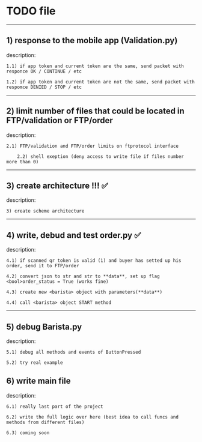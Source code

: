 # TODO file 
____
## 1) response to the mobile app (Validation.py) 
 description:
 
 	1.1) if app token and current token are the same, send packet with responce OK / CONTINUE / etc
  
 	1.2) if app token and current token are not the same, send packet with respomce DENIED / STOP / etc

___

## 2) limit number of files that could be located in FTP/validation or FTP/order
 description: 
 
 	2.1) FTP/validation and FTP/order limits on ftprotocol interface
		
		2.2) shell exeption (deny access to write file if files number more than 0) 
___

## 3) create architecture !!! ✅
 description:
 	
 	3) create scheme architecture
___

## 4) write, debud and test order.py ✅
 description:
 	
 	4.1) if scanned qr token is valid (1) and buyer has setted up his order, send it to FTP/order
 	
 	4.2) convert json to str and str to **data**, set up flag <bool>order_status = True (works fine)
 	
 	4.3) create new <barista> object with parameters(**data**)
 	
 	4.4) call <barista> object START method
___

## 5) debug Barista.py
 description:
 	
 	5.1) debug all methods and events of ButtonPressed 
 	
 	5.2) try real example

## 6) <RELEASED> write main file
 description:
 	
 	6.1) really last part of the project
 	
 	6.2) write the full logic over here (best idea to call funcs and methods from different files)
 	
 	6.3) coming soon
